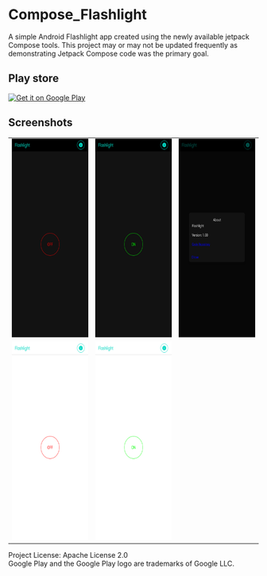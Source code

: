 # Compose_Flashlight
A simple Android Flashlight app created using the newly available jetpack Compose tools. This project may or may not be updated frequently as
demonstrating Jetpack Compose code was the primary goal. 

## Play store
<a href='https://play.google.com/store/apps/details?id=com.thingsenz.flashlight&pcampaignid=pcampaignidMKT-Other-global-all-co-prtnr-py-PartBadge-Mar2515-1'><img alt='Get it on Google Play' src='https://play.google.com/intl/en_us/badges/static/images/badges/en_badge_web_generic.png' width="400" height="200"/></a>

## Screenshots
<table>
  <tr>
    <td>
<img src= "./images/Screenshot_20220709-132154_Flashlight.png" width="200" height="400" />
    </td>
    <td>
<img src= "./images/Screenshot_20220709-132210_Flashlight.png" width="200" height="400" />
    </td>
    <td>
<img src= "./images/Screenshot_20220709-132224_Flashlight.png" width="200" height="400" />
    </td>
  </tr>
  <tr>
    <td>
<img src= "./images/Screenshot_20220709-132238_Flashlight.png" width="200" height="400" />
    </td>
    <td>
<img src= "./images/Screenshot_20220709-132245_Flashlight.png" width="200" height="400" />
    </td>
  </tr>
</table>



Project License: Apache License 2.0 <br />
Google Play and the Google Play logo are trademarks of Google LLC.
